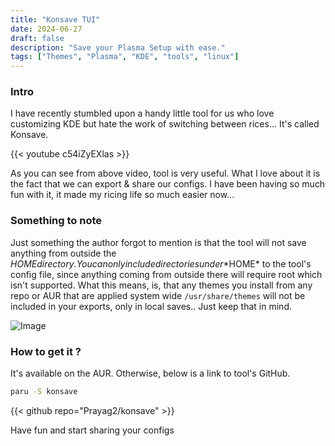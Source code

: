 ```yaml
---
title: "Konsave TUI"
date: 2024-06-27
draft: false
description: "Save your Plasma Setup with ease."
tags: ["Themes", "Plasma", "KDE", "tools", "linux"]
---
```

### Intro

I have recently stumbled upon a handy little tool for us who love customizing KDE but hate the work of switching between rices... It's called Konsave.

{{< youtube c54iZyEXlas >}}

As you can see from above video, tool is very useful. What I love about it is the fact that we can export & share our configs. I have been having so much fun with it, it made my ricing life so much easier now...

### Something to note

Just something the author forgot to mention is that the tool will not save anything from outside the $HOME directory. You can only include directories under *$HOME* to the tool's config file, since anything coming from outside there will require root which isn't supported. What this means, is, that any themes you install from any repo or AUR that are applied system wide `/usr/share/themes` will not be included in your exports, only in local saves.. Just keep that in mind.

![Image](https://user-images.githubusercontent.com/39525869/109611033-a6732c80-7b53-11eb-9ece-ffd9cef49047.gif)

### How to get it ?

It's available on the AUR. Otherwise, below is a link to tool's GitHub.

```Bash
paru -S konsave
```

{{< github repo="Prayag2/konsave" >}}

Have fun and start sharing your configs



